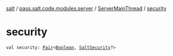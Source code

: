 [salt](../../index.md) / [pass.salt.code.modules.server](../index.md) / [ServerMainThread](index.md) / [security](./security.md)

# security

`val security: `[`Pair`](https://kotlinlang.org/api/latest/jvm/stdlib/kotlin/-pair/index.html)`<`[`Boolean`](https://kotlinlang.org/api/latest/jvm/stdlib/kotlin/-boolean/index.html)`, `[`SaltSecurity`](../../pass.salt.code.modules.server.security/-salt-security/index.md)`?>`